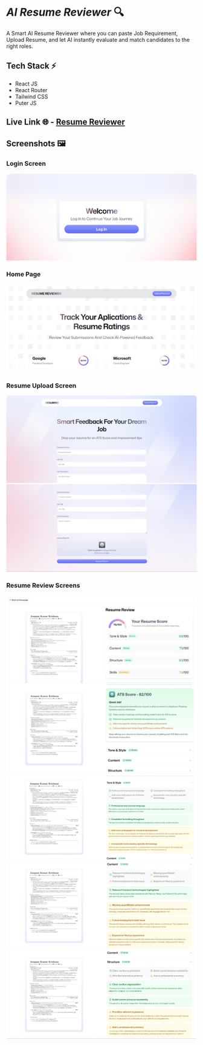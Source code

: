 # _AI Resume Reviewer_ 🔍

A Smart AI Resume Reviewer where you can paste Job Requirement, Upload Resume, and let AI instantly evaluate and match candidates to the right roles.

## Tech Stack ⚡

- React JS
- React Router
- Tailwind CSS
- Puter JS

## Live Link 🌐 - [Resume Reviewer](https://resume-reviewer-alpha.vercel.app/)

## Screenshots 🖼️

### Login Screen

![Login Screen](screenshots/login-screen.png)

### Home Page

![Home Page](screenshots/home-page.png)

### Resume Upload Screen

![Write Company and Job Description](screenshots/upload-screen-1.png)
![Upload Resume](screenshots/upload-screen-2.png)

### Resume Review Screens

![Get Resume Review](screenshots/review-screen-1.png)
![Get Detailed Resume Review ](screenshots/review-screen-2.png)
![Tone & Style](screenshots/review-screen-3.png)
![Content](screenshots/review-screen-4.png)
![Structure](screenshots/review-screen-5.png)
